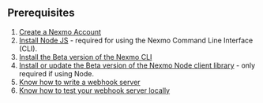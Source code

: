 ## Prerequisites

1. [Create a Nexmo Account](https://dashboard.nexmo.com/sign-in)
2. [Install Node JS](https://nodejs.org/en/download/) - required for using the Nexmo Command Line Interface (CLI).
3. [Install the Beta version of the Nexmo CLI](/messages/building-blocks/install-cli)
4. [Install or update the Beta version of the Nexmo Node client library](/messages/building-blocks/client-library) - only required if using Node.
5. [Know how to write a webhook server](/messages/building-blocks/inbound-message)
6. [Know how to test your webhook server locally](/messages/building-blocks/configure-webhooks#testing-locally-via-ngrok)
